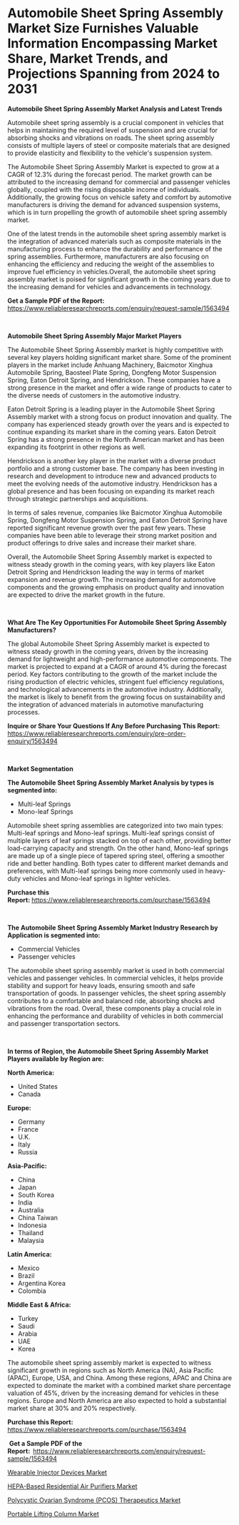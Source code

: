 <p><h1>Automobile Sheet Spring Assembly Market Size Furnishes Valuable Information Encompassing Market Share, Market Trends, and Projections Spanning from 2024 to 2031</h1></p><p><strong>Automobile Sheet Spring Assembly Market Analysis and Latest Trends</strong></p>
<p><p>Automobile sheet spring assembly is a crucial component in vehicles that helps in maintaining the required level of suspension and are crucial for absorbing shocks and vibrations on roads. The sheet spring assembly consists of multiple layers of steel or composite materials that are designed to provide elasticity and flexibility to the vehicle's suspension system.</p><p>The Automobile Sheet Spring Assembly Market is expected to grow at a CAGR of 12.3% during the forecast period. The market growth can be attributed to the increasing demand for commercial and passenger vehicles globally, coupled with the rising disposable income of individuals. Additionally, the growing focus on vehicle safety and comfort by automotive manufacturers is driving the demand for advanced suspension systems, which is in turn propelling the growth of automobile sheet spring assembly market.</p><p>One of the latest trends in the automobile sheet spring assembly market is the integration of advanced materials such as composite materials in the manufacturing process to enhance the durability and performance of the spring assemblies. Furthermore, manufacturers are also focusing on enhancing the efficiency and reducing the weight of the assemblies to improve fuel efficiency in vehicles.Overall, the automobile sheet spring assembly market is poised for significant growth in the coming years due to the increasing demand for vehicles and advancements in technology.</p></p>
<p><strong>Get a Sample PDF of the Report:&nbsp;</strong> <a href="https://www.reliableresearchreports.com/enquiry/request-sample/1563494">https://www.reliableresearchreports.com/enquiry/request-sample/1563494</a></p>
<p>&nbsp;</p>
<p><strong>Automobile Sheet Spring Assembly Major Market Players</strong></p>
<p><p>The Automobile Sheet Spring Assembly market is highly competitive with several key players holding significant market share. Some of the prominent players in the market include Anhuang Machinery, Baicmotor Xinghua Automobile Spring, Baosteel Plate Spring, Dongfeng Motor Suspension Spring, Eaton Detroit Spring, and Hendrickson. These companies have a strong presence in the market and offer a wide range of products to cater to the diverse needs of customers in the automotive industry.</p><p>Eaton Detroit Spring is a leading player in the Automobile Sheet Spring Assembly market with a strong focus on product innovation and quality. The company has experienced steady growth over the years and is expected to continue expanding its market share in the coming years. Eaton Detroit Spring has a strong presence in the North American market and has been expanding its footprint in other regions as well.</p><p>Hendrickson is another key player in the market with a diverse product portfolio and a strong customer base. The company has been investing in research and development to introduce new and advanced products to meet the evolving needs of the automotive industry. Hendrickson has a global presence and has been focusing on expanding its market reach through strategic partnerships and acquisitions.</p><p>In terms of sales revenue, companies like Baicmotor Xinghua Automobile Spring, Dongfeng Motor Suspension Spring, and Eaton Detroit Spring have reported significant revenue growth over the past few years. These companies have been able to leverage their strong market position and product offerings to drive sales and increase their market share.</p><p>Overall, the Automobile Sheet Spring Assembly market is expected to witness steady growth in the coming years, with key players like Eaton Detroit Spring and Hendrickson leading the way in terms of market expansion and revenue growth. The increasing demand for automotive components and the growing emphasis on product quality and innovation are expected to drive the market growth in the future.</p></p>
<p>&nbsp;</p>
<p><strong>What Are The Key Opportunities For Automobile Sheet Spring Assembly Manufacturers?</strong></p>
<p><p>The global Automobile Sheet Spring Assembly market is expected to witness steady growth in the coming years, driven by the increasing demand for lightweight and high-performance automotive components. The market is projected to expand at a CAGR of around 4% during the forecast period. Key factors contributing to the growth of the market include the rising production of electric vehicles, stringent fuel efficiency regulations, and technological advancements in the automotive industry. Additionally, the market is likely to benefit from the growing focus on sustainability and the integration of advanced materials in automotive manufacturing processes.</p></p>
<p><strong>Inquire or Share Your Questions If Any Before Purchasing This Report:</strong> <a href="https://www.reliableresearchreports.com/enquiry/pre-order-enquiry/1563494">https://www.reliableresearchreports.com/enquiry/pre-order-enquiry/1563494</a></p>
<p>&nbsp;</p>
<p><strong>Market Segmentation</strong></p>
<p><strong>The Automobile Sheet Spring Assembly Market Analysis by types is segmented into:</strong></p>
<p><ul><li>Multi-leaf Springs</li><li>Mono-leaf Springs</li></ul></p>
<p><p>Automobile sheet spring assemblies are categorized into two main types: Multi-leaf springs and Mono-leaf springs. Multi-leaf springs consist of multiple layers of leaf springs stacked on top of each other, providing better load-carrying capacity and strength. On the other hand, Mono-leaf springs are made up of a single piece of tapered spring steel, offering a smoother ride and better handling. Both types cater to different market demands and preferences, with Multi-leaf springs being more commonly used in heavy-duty vehicles and Mono-leaf springs in lighter vehicles.</p></p>
<p><strong>Purchase this Report:&nbsp;</strong><a href="https://www.reliableresearchreports.com/purchase/1563494">https://www.reliableresearchreports.com/purchase/1563494</a></p>
<p>&nbsp;</p>
<p><strong>The Automobile Sheet Spring Assembly Market Industry Research by Application is segmented into:</strong></p>
<p><ul><li>Commercial Vehicles</li><li>Passenger vehicles</li></ul></p>
<p><p>The automobile sheet spring assembly market is used in both commercial vehicles and passenger vehicles. In commercial vehicles, it helps provide stability and support for heavy loads, ensuring smooth and safe transportation of goods. In passenger vehicles, the sheet spring assembly contributes to a comfortable and balanced ride, absorbing shocks and vibrations from the road. Overall, these components play a crucial role in enhancing the performance and durability of vehicles in both commercial and passenger transportation sectors.</p></p>
<p>&nbsp;</p>
<p><strong>In terms of Region, the Automobile Sheet Spring Assembly Market Players available by Region are:</strong></p>
<p>
    <p> <strong> North America: </strong>
        <ul>
            <li>United States</li>
            <li>Canada</li>
        </ul>
        </p> 
    <p> <strong> Europe: </strong>
        <ul>
            <li>Germany</li>
            <li>France</li>
            <li>U.K.</li>
            <li>Italy</li>
            <li>Russia</li>
        </ul>
        </p> 
    <p> <strong> Asia-Pacific: </strong>
        <ul>
            <li>China</li>
            <li>Japan</li>
            <li>South Korea</li>
            <li>India</li>
            <li>Australia</li>
            <li>China Taiwan</li>
            <li>Indonesia</li>
            <li>Thailand</li>
            <li>Malaysia</li>
        </ul>
        </p> 
    <p> <strong> Latin America: </strong>
        <ul>
            <li>Mexico</li>
            <li>Brazil</li>
            <li>Argentina Korea</li>
            <li>Colombia</li>
        </ul>
        </p> 
    <p> <strong> Middle East & Africa: </strong>
        <ul>
            <li>Turkey</li>
            <li>Saudi</li>
            <li>Arabia</li>
            <li>UAE</li>
            <li>Korea</li>
        </ul>
    </p>
    </p>
<p><p>The automobile sheet spring assembly market is expected to witness significant growth in regions such as North America (NA), Asia Pacific (APAC), Europe, USA, and China. Among these regions, APAC and China are expected to dominate the market with a combined market share percentage valuation of 45%, driven by the increasing demand for vehicles in these regions. Europe and North America are also expected to hold a substantial market share at 30% and 20% respectively.</p></p>
<p><strong>Purchase this Report: </strong><a href="https://www.reliableresearchreports.com/purchase/1563494">https://www.reliableresearchreports.com/purchase/1563494</a></p>
<p>&nbsp;<strong>Get a Sample PDF of the Report:&nbsp;&nbsp;</strong><a href="https://www.reliableresearchreports.com/enquiry/request-sample/1563494">https://www.reliableresearchreports.com/enquiry/request-sample/1563494</a></p>
<p><strong></strong></p>
<p><p><a href="https://view.publitas.com/reportprime-1/wearable-injector-devices-market-research-report-the-key-to-successful-business-strategy-forecasted-for-period-from-2023-2030/">Wearable Injector Devices Market</a></p><p><a href="https://view.publitas.com/reportprime-1/hepa-based-residential-air-purifiers-market-size-share-trends-analysis-report-by-application-regional-outlook-competitive-strategies-and-segment-forecasts-2023-2030/">HEPA-Based Residential Air Purifiers Market</a></p><p><a href="https://view.publitas.com/reportprime-1/polycystic-ovarian-syndrome-pcos-therapeutics-market-a-comprehensive-report-of-its-market-share-growth-trends-2023-2030/">Polycystic Ovarian Syndrome (PCOS) Therapeutics Market</a></p><p><a href="https://military-diascia-e68.notion.site/Portable-Lifting-Column-Market-Provides-Detailed-Segmentation-of-this-Market-based-on-Type-Applicat-b5d1bda8a66942a596a7aa63f1e960e5">Portable Lifting Column Market</a></p></p>